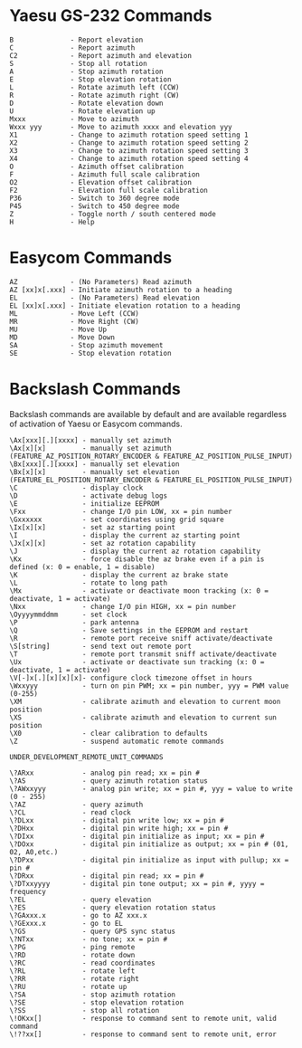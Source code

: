 # Yaesu GS-232 Commands

    B              - Report elevation
    C              - Report azimuth
    C2             - Report azimuth and elevation
    S              - Stop all rotation
    A              - Stop azimuth rotation
    E              - Stop elevation rotation
    L              - Rotate azimuth left (CCW)
    R              - Rotate azimuth right (CW)
    D              - Rotate elevation down
    U              - Rotate elevation up
    Mxxx           - Move to azimuth
    Wxxx yyy       - Move to azimuth xxxx and elevation yyy
    X1             - Change to azimuth rotation speed setting 1
    X2             - Change to azimuth rotation speed setting 2
    X3             - Change to azimuth rotation speed setting 3
    X4             - Change to azimuth rotation speed setting 4
    O              - Azimuth offset calibration
    F              - Azimuth full scale calibration
    O2             - Elevation offset calibration
    F2             - Elevation full scale calibration
    P36            - Switch to 360 degree mode
    P45            - Switch to 450 degree mode
    Z              - Toggle north / south centered mode
    H              - Help
# Easycom Commands

    AZ             - (No Parameters) Read azimuth
    AZ [xx]x[.xxx] - Initiate azimuth rotation to a heading	
    EL             - (No Parameters) Read elevation
    EL [xx]x[.xxx] - Initiate elevation rotation to a heading
    ML             - Move Left (CCW)
    MR             - Move Right (CW)
    MU             - Move Up
    MD             - Move Down
    SA             - Stop azimuth movement
    SE             - Stop elevation rotation

# Backslash Commands

Backslash commands are available by default and are available regardless of activation of Yaesu or Easycom commands.

    \Ax[xxx][.][xxxx] - manually set azimuth
    \Ax[x][x]         - manually set azimuth (FEATURE_AZ_POSITION_ROTARY_ENCODER & FEATURE_AZ_POSITION_PULSE_INPUT)
    \Bx[xxx][.][xxxx] - manually set elevation
    \Bx[x][x]         - manually set elevation (FEATURE_EL_POSITION_ROTARY_ENCODER & FEATURE_EL_POSITION_PULSE_INPUT)
    \C                - display clock
    \D                - activate debug logs
    \E                - initialize EEPROM
    \Fxx              - change I/O pin LOW, xx = pin number
    \Gxxxxxx          - set coordinates using grid square
    \Ix[x][x]         - set az starting point
    \I                - display the current az starting point
    \Jx[x][x]         - set az rotation capability
    \J                - display the current az rotation capability
    \Kx               - force disable the az brake even if a pin is defined (x: 0 = enable, 1 = disable)
    \K                - display the current az brake state
    \L                - rotate to long path
    \Mx               - activate or deactivate moon tracking (x: 0 = deactivate, 1 = activate)
    \Nxx              - change I/O pin HIGH, xx = pin number
    \Oyyyymmddmm      - set clock
    \P                - park antenna
    \Q                - Save settings in the EEPROM and restart
    \R                - remote port receive sniff activate/deactivate
    \S[string]        - send text out remote port
    \T                - remote port transmit sniff activate/deactivate
    \Ux               - activate or deactivate sun tracking (x: 0 = deactivate, 1 = activate)
    \V[-]x[.][x][x][x]- configure clock timezone offset in hours
    \Wxxyyy           - turn on pin PWM; xx = pin number, yyy = PWM value (0-255)
    \XM               - calibrate azimuth and elevation to current moon position
    \XS               - calibrate azimuth and elevation to current sun position
    \X0               - clear calibration to defaults
    \Z                - suspend automatic remote commands

    UNDER_DEVELOPMENT_REMOTE_UNIT_COMMANDS

    \?ARxx            - analog pin read; xx = pin #
    \?AS              - query azimuth rotation status
    \?AWxxyyy         - analog pin write; xx = pin #, yyy = value to write (0 - 255)
    \?AZ              - query azimuth
    \?CL              - read clock
    \?DLxx            - digital pin write low; xx = pin #
    \?DHxx            - digital pin write high; xx = pin # 
    \?DIxx            - digital pin initialize as input; xx = pin #
    \?DOxx            - digital pin initialize as output; xx = pin # (01, 02, A0,etc.)
    \?DPxx            - digital pin initialize as input with pullup; xx = pin #
    \?DRxx            - digital pin read; xx = pin #
    \?DTxxyyyy        - digital pin tone output; xx = pin #, yyyy = frequency
    \?EL              - query elevation
    \?ES              - query elevation rotation status
    \?GAxxx.x         - go to AZ xxx.x
    \?GExxx.x         - go to EL
    \?GS              - query GPS sync status
    \?NTxx            - no tone; xx = pin #
    \?PG              - ping remote
    \?RD              - rotate down
    \?RC              - read coordinates
    \?RL              - rotate left
    \?RR              - rotate right
    \?RU              - rotate up
    \?SA              - stop azimuth rotation
    \?SE              - stop elevation rotation
    \?SS              - stop all rotation
    \!OKxx[]          - response to command sent to remote unit, valid command
    \!??xx[]          - response to command sent to remote unit, error
